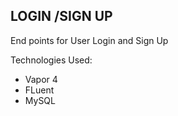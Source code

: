 ## LOGIN /SIGN UP

End points for User Login and Sign Up 

Technologies Used: 
 - Vapor 4
 - FLuent
 - MySQL
